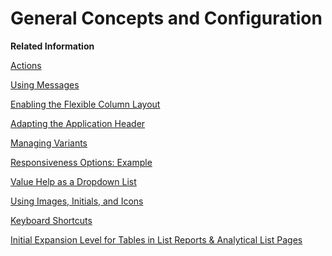 <!-- loio3768c47116ad47308699e6ed042c23ed -->

# General Concepts and Configuration

**Related Information**  


[Actions](actions-cbf16c5.md "You can use generic actions provided by SAP Fiori elements and implement application-specific actions using annotations or extension points.")

[Using Messages](using-messages-239b192.md "The system generates messages in response to what users do in the SAP system. A message presents information, an instruction, or a warning to users in a given situation.")

[Enabling the Flexible Column Layout](enabling-the-flexible-column-layout-e762257.md "The flexible column layout allows users to see more details on a page, and to expand and collapse the screen areas, depending on their requirements.")

[Adapting the Application Header](adapting-the-application-header-ac70343.md "If required, you can change the application header that is generated from the SAP Fiori launchpad.")

[Managing Variants](managing-variants-8ce658e.md "Lets you manage variants with different structures in the filter and content areas.")

[Responsiveness Options: Example](responsiveness-options-example-69efbe7.md "When using SAP Fiori elements, you can make use of specific responsiveness options. For example, in pages that have toolbars (such as list report tables, object page tables, and smart chart toolbars), the system evaluates the com.sap.vocabularies.UI.v1.Importance for each field:")

[Value Help as a Dropdown List](value-help-as-a-dropdown-list-2a0a630.md "If your value help contains a fixed number of values, a dropdown list will be rendered.")

[Using Images, Initials, and Icons](using-images-initials-and-icons-5760b63.md "SAP Fiori elements supports the use of images, initials, and icons.")

[Keyboard Shortcuts](keyboard-shortcuts-0cd318c.md "SAP Fiori elements provides keyboard shortcuts for basic operations.")

[Initial Expansion Level for Tables in List Reports & Analytical List Pages](initial-expansion-level-for-tables-in-list-reports-analytical-list-pages-bc05d35.md "You can set the number of expanded levels for tables in List Reports and Analytical List Pages using the initialExpansionLevel property of the PresentationVariant annotation.")

